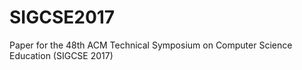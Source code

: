 # SIGCSE2017
Paper for the 48th ACM Technical Symposium on Computer Science Education (SIGCSE 2017)
